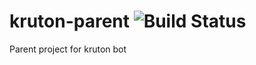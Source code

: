# kruton-parent ![Build Status](https://build.krupa.me.uk/buildStatus/icon?job=kruton-parent/master)
Parent project for kruton bot
